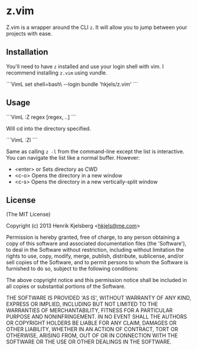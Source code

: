 
z.vim
=====

Z.vim is a wrapper around the CLI `z`. It will allow you to jump
between your projects with ease.


## Installation

You'll need to have `z` installed and use your login shell with vim.
I recommend installing `z.vim` using vundle.

´´´VimL
set shell=bash\ --login
bundle 'hkjels/z.vim'
´´´


## Usage

´´´VimL
:Z regex [regex, ..]
´´´

Will cd into the directory specified.

´´´VimL
:Zl
´´´

Same as calling `z -l` from the command-line except the list is
interactive. You can navigate the list like a normal buffer. However:

* \<enter> or <LeftRelease> Sets directory as CWD
* \<c-o> Opens the directory in a new window
* \<c-s> Opens the directory in a new vertically-split window


## License

(The MIT License)

Copyright (c) 2013 Henrik Kjelsberg &lt;hkjels@me.com&gt;

Permission is hereby granted, free of charge, to any person obtaining
a copy of this software and associated documentation files (the
'Software'), to deal in the Software without restriction, including
without limitation the rights to use, copy, modify, merge, publish,
distribute, sublicense, and/or sell copies of the Software, and to
permit persons to whom the Software is furnished to do so, subject to
the following conditions:

The above copyright notice and this permission notice shall be
included in all copies or substantial portions of the Software.

THE SOFTWARE IS PROVIDED 'AS IS', WITHOUT WARRANTY OF ANY KIND,
EXPRESS OR IMPLIED, INCLUDING BUT NOT LIMITED TO THE WARRANTIES OF
MERCHANTABILITY, FITNESS FOR A PARTICULAR PURPOSE AND NONINFRINGEMENT.
IN NO EVENT SHALL THE AUTHORS OR COPYRIGHT HOLDERS BE LIABLE FOR ANY
CLAIM, DAMAGES OR OTHER LIABILITY, WHETHER IN AN ACTION OF CONTRACT,
TORT OR OTHERWISE, ARISING FROM, OUT OF OR IN CONNECTION WITH THE
SOFTWARE OR THE USE OR OTHER DEALINGS IN THE SOFTWARE.

